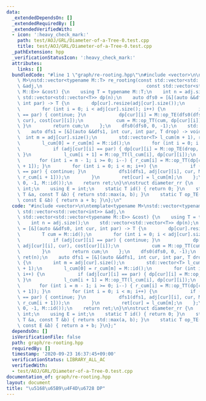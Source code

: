 ```yaml
---
data:
  _extendedDependsOn: []
  _extendedRequiredBy: []
  _extendedVerifiedWith:
  - icon: ':heavy_check_mark:'
    path: test/AOJ/GRL/Diameter-of-a-Tree-0.test.cpp
    title: test/AOJ/GRL/Diameter-of-a-Tree-0.test.cpp
  _pathExtension: hpp
  _verificationStatusIcon: ':heavy_check_mark:'
  attributes:
    links: []
  bundledCode: "#line 1 \"graph/re-rooting.hpp\"\n#include <vector>\n\ntemplate<typename\
    \ M>\nstd::vector<typename M::T> re_rooting(const std::vector<std::vector<int>>\
    \ &adj,\n                                      const std::vector<std::vector<typename\
    \ M::E>> &cost) {\n    using T = typename M::T;\n    int n = adj.size();\n   \
    \ std::vector<std::vector<T>> dp(n);\n    auto dfs0 = [&](auto &&dfs0, int cur,\
    \ int par) -> T {\n        dp[cur].resize(adj[cur].size());\n        T cum = M::id();\n\
    \        for (int i = 0; i < adj[cur].size(); i++) {\n            if (adj[cur][i]\
    \ == par) { continue; }\n            dp[cur][i] = M::op_TE(dfs0(dfs0, adj[cur][i],\
    \ cur), cost[cur][i]);\n            cum = M::op_TT(cum, dp[cur][i]);\n       \
    \ }\n        return cum;\n    };\n    dfs0(dfs0, 0, -1);\n    std::vector<T> ret(n);\n\
    \    auto dfs1 = [&](auto &&dfs1, int cur, int par, T drop) -> void {\n      \
    \  int m = adj[cur].size();\n        std::vector<T> l_cum(m + 1), r_cum(m + 1);\n\
    \        l_cum[0] = r_cum[m] = M::id();\n        for (int i = 0; i < m; i++) {\n\
    \            if (adj[cur][i] == par) { dp[cur][i] = M::op_TE(drop, cost[cur][i]);\
    \ }\n            l_cum[i + 1] = M::op_TT(l_cum[i], dp[cur][i]);\n        }\n \
    \       for (int i = m - 1; i >= 0; i--) { r_cum[i] = M::op_TT(dp[cur][i], r_cum[i\
    \ + 1]); }\n        for (int i = 0; i < m; i++) {\n            if (adj[cur][i]\
    \ == par) { continue; }\n            dfs1(dfs1, adj[cur][i], cur, M::op_TT(l_cum[i],\
    \ r_cum[i + 1]));\n        }\n        ret[cur] = l_cum[m];\n    };\n    dfs1(dfs1,\
    \ 0, -1, M::id());\n    return ret;\n}\n\nstruct diameter_rr {\n    using T =\
    \ int;\n    using E = int;\n    static T id() { return 0; }\n    static T op_TT(const\
    \ T &a, const T &b) { return std::max(a, b); }\n    static T op_TE(const T &a,\
    \ const E &b) { return a + b; }\n};\n"
  code: "#include <vector>\n\ntemplate<typename M>\nstd::vector<typename M::T> re_rooting(const\
    \ std::vector<std::vector<int>> &adj,\n                                      const\
    \ std::vector<std::vector<typename M::E>> &cost) {\n    using T = typename M::T;\n\
    \    int n = adj.size();\n    std::vector<std::vector<T>> dp(n);\n    auto dfs0\
    \ = [&](auto &&dfs0, int cur, int par) -> T {\n        dp[cur].resize(adj[cur].size());\n\
    \        T cum = M::id();\n        for (int i = 0; i < adj[cur].size(); i++) {\n\
    \            if (adj[cur][i] == par) { continue; }\n            dp[cur][i] = M::op_TE(dfs0(dfs0,\
    \ adj[cur][i], cur), cost[cur][i]);\n            cum = M::op_TT(cum, dp[cur][i]);\n\
    \        }\n        return cum;\n    };\n    dfs0(dfs0, 0, -1);\n    std::vector<T>\
    \ ret(n);\n    auto dfs1 = [&](auto &&dfs1, int cur, int par, T drop) -> void\
    \ {\n        int m = adj[cur].size();\n        std::vector<T> l_cum(m + 1), r_cum(m\
    \ + 1);\n        l_cum[0] = r_cum[m] = M::id();\n        for (int i = 0; i < m;\
    \ i++) {\n            if (adj[cur][i] == par) { dp[cur][i] = M::op_TE(drop, cost[cur][i]);\
    \ }\n            l_cum[i + 1] = M::op_TT(l_cum[i], dp[cur][i]);\n        }\n \
    \       for (int i = m - 1; i >= 0; i--) { r_cum[i] = M::op_TT(dp[cur][i], r_cum[i\
    \ + 1]); }\n        for (int i = 0; i < m; i++) {\n            if (adj[cur][i]\
    \ == par) { continue; }\n            dfs1(dfs1, adj[cur][i], cur, M::op_TT(l_cum[i],\
    \ r_cum[i + 1]));\n        }\n        ret[cur] = l_cum[m];\n    };\n    dfs1(dfs1,\
    \ 0, -1, M::id());\n    return ret;\n}\n\nstruct diameter_rr {\n    using T =\
    \ int;\n    using E = int;\n    static T id() { return 0; }\n    static T op_TT(const\
    \ T &a, const T &b) { return std::max(a, b); }\n    static T op_TE(const T &a,\
    \ const E &b) { return a + b; }\n};"
  dependsOn: []
  isVerificationFile: false
  path: graph/re-rooting.hpp
  requiredBy: []
  timestamp: '2020-09-23 16:37:45+09:00'
  verificationStatus: LIBRARY_ALL_AC
  verifiedWith:
  - test/AOJ/GRL/Diameter-of-a-Tree-0.test.cpp
documentation_of: graph/re-rooting.hpp
layout: document
title: "\u5168\u65B9\u4F4D\u6728 DP"
---
```


